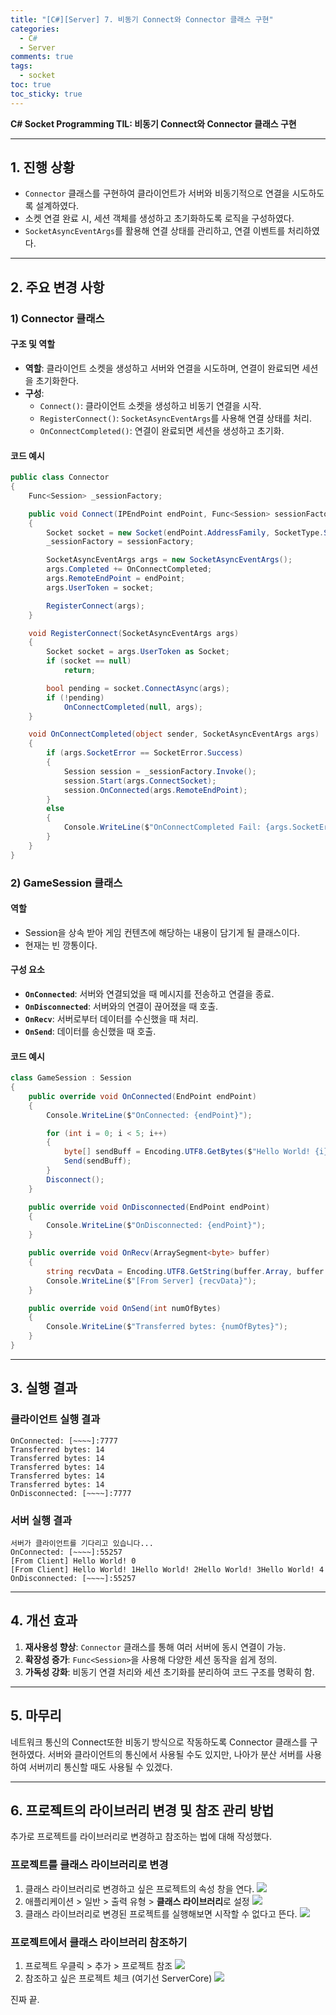 ```yaml
---
title: "[C#][Server] 7. 비동기 Connect와 Connector 클래스 구현"
categories:
  - C#
  - Server
comments: true
tags:
  - socket
toc: true
toc_sticky: true
---
```

**C# Socket Programming TIL: 비동기 Connect와 Connector 클래스 구현**

---

## 1. 진행 상황

- `Connector` 클래스를 구현하여 클라이언트가 서버와 비동기적으로 연결을 시도하도록 설계하였다.
- 소켓 연결 완료 시, 세션 객체를 생성하고 초기화하도록 로직을 구성하였다.
- `SocketAsyncEventArgs`를 활용해 연결 상태를 관리하고, 연결 이벤트를 처리하였다.

---

## 2. 주요 변경 사항

### **1) Connector 클래스**

#### **구조 및 역할**

- **역할**: 클라이언트 소켓을 생성하고 서버와 연결을 시도하며, 연결이 완료되면 세션을 초기화한다.
- **구성**:
    - `Connect()`: 클라이언트 소켓을 생성하고 비동기 연결을 시작.
    - `RegisterConnect()`: `SocketAsyncEventArgs`를 사용해 연결 상태를 처리.
    - `OnConnectCompleted()`: 연결이 완료되면 세션을 생성하고 초기화.

#### **코드 예시**

```csharp
public class Connector
{
    Func<Session> _sessionFactory;

    public void Connect(IPEndPoint endPoint, Func<Session> sessionFactory)
    {
        Socket socket = new Socket(endPoint.AddressFamily, SocketType.Stream, ProtocolType.Tcp);
        _sessionFactory = sessionFactory;

        SocketAsyncEventArgs args = new SocketAsyncEventArgs();
        args.Completed += OnConnectCompleted;
        args.RemoteEndPoint = endPoint;
        args.UserToken = socket;

        RegisterConnect(args);
    }

    void RegisterConnect(SocketAsyncEventArgs args)
    {
        Socket socket = args.UserToken as Socket;
        if (socket == null)
            return;

        bool pending = socket.ConnectAsync(args);
        if (!pending)
            OnConnectCompleted(null, args);
    }

    void OnConnectCompleted(object sender, SocketAsyncEventArgs args)
    {
        if (args.SocketError == SocketError.Success)
        {
            Session session = _sessionFactory.Invoke();
            session.Start(args.ConnectSocket);
            session.OnConnected(args.RemoteEndPoint);
        }
        else
        {
            Console.WriteLine($"OnConnectCompleted Fail: {args.SocketError}");
        }
    }
}
```

### **2) GameSession 클래스**

#### **역할**

- Session을 상속 받아 게임 컨텐츠에 해당하는 내용이 담기게 될 클래스이다.
- 현재는 빈 깡통이다.

#### **구성 요소**

- **`OnConnected`**: 서버와 연결되었을 때 메시지를 전송하고 연결을 종료.
- **`OnDisconnected`**: 서버와의 연결이 끊어졌을 때 호출.
- **`OnRecv`**: 서버로부터 데이터를 수신했을 때 처리.
- **`OnSend`**: 데이터를 송신했을 때 호출.

#### **코드 예시**

```csharp
class GameSession : Session
{
    public override void OnConnected(EndPoint endPoint)
    {
        Console.WriteLine($"OnConnected: {endPoint}");

        for (int i = 0; i < 5; i++)
        {
            byte[] sendBuff = Encoding.UTF8.GetBytes($"Hello World! {i}");
            Send(sendBuff);
        }
        Disconnect();
    }

    public override void OnDisconnected(EndPoint endPoint)
    {
        Console.WriteLine($"OnDisconnected: {endPoint}");
    }

    public override void OnRecv(ArraySegment<byte> buffer)
    {
        string recvData = Encoding.UTF8.GetString(buffer.Array, buffer.Offset, buffer.Count);
        Console.WriteLine($"[From Server] {recvData}");
    }

    public override void OnSend(int numOfBytes)
    {
        Console.WriteLine($"Transferred bytes: {numOfBytes}");
    }
}
```

---

## 3. 실행 결과

### **클라이언트 실행 결과**

```
OnConnected: [~~~~]:7777
Transferred bytes: 14
Transferred bytes: 14
Transferred bytes: 14
Transferred bytes: 14
Transferred bytes: 14
OnDisconnected: [~~~~]:7777
```

### **서버 실행 결과**

```
서버가 클라이언트를 기다리고 있습니다...
OnConnected: [~~~~]:55257
[From Client] Hello World! 0
[From Client] Hello World! 1Hello World! 2Hello World! 3Hello World! 4
OnDisconnected: [~~~~]:55257
```

---

## 4. 개선 효과

1. **재사용성 향상**: `Connector` 클래스를 통해 여러 서버에 동시 연결이 가능.
2. **확장성 증가**: `Func<Session>`을 사용해 다양한 세션 동작을 쉽게 정의.
3. **가독성 강화**: 비동기 연결 처리와 세션 초기화를 분리하여 코드 구조를 명확히 함.

---

## 5. 마무리

네트워크 통신의 Connect또한 비동기 방식으로 작동하도록 Connector 클래스를 구현하였다. 서버와 클라이언트의 통신에서 사용될 수도 있지만, 나아가 분산 서버를 사용하여 서버끼리 통신할 때도 사용될 수 있겠다.


---
## 6. 프로젝트의 라이브러리 변경 및 참조 관리 방법
추가로 프로젝트를 라이브러리로 변경하고 참조하는 법에 대해 작성했다.

### 프로젝트를 클래스 라이브러리로 변경

1. 클래스 라이브러리로 변경하고 싶은 프로젝트의 속성 창을 연다.
   ![](../../../assets/images/C-sharp/Server/2025-01-22-Socket-Programming-7-Connector-And-ConnectAsync/1-1.%20Class%20Library.png)
2. 애플리케이션 > 일반 > 출력 유형 > **클래스 라이브러리**로 설정
   ![](../../../assets/images/C-sharp/Server/2025-01-22-Socket-Programming-7-Connector-And-ConnectAsync/1-2.%20Class%20Library.png)
3. 클래스 라이브러리로 변경된 프로젝트를 실행해보면 시작할 수 없다고 뜬다.
   ![](../../../assets/images/C-sharp/Server/2025-01-22-Socket-Programming-7-Connector-And-ConnectAsync/1-3.%20Class%20Library.png)
  
### 프로젝트에서 클래스 라이브러리 참조하기
1. 프로젝트 우클릭 > 추가 > 프로젝트 참조
   ![](../../../assets/images/C-sharp/Server/2025-01-22-Socket-Programming-7-Connector-And-ConnectAsync/2-1%20Reference.png)
2. 참조하고 싶은 프로젝트 체크 (여기선 ServerCore)
   ![](../../../assets/images/C-sharp/Server/2025-01-22-Socket-Programming-7-Connector-And-ConnectAsync/2-2%20Reference.png)

진짜 끝.